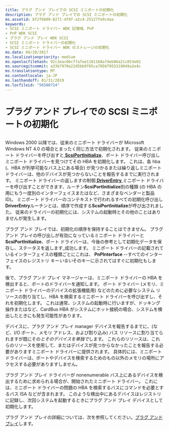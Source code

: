 ```yaml
---
title: プラグ アンド プレイでの SCSI ミニポートの初期化
description: プラグ アンド プレイでの SCSI ミニポートの初期化
ms.assetid: bf2f9809-8271-4f0f-a2c4-25127fe9c4aa
keywords:
- SCSI ミニポート ドライバー WDK 記憶域、PnP
- PnP WDK SCSI
- プラグ アンド プレイ WDK SCSI
- SCSI ミニポート ドライバーの初期化
- SCSI ミニポート ドライバー WDK のストレージの初期化
ms.date: 04/20/2017
ms.localizationpriority: medium
ms.openlocfilehash: 92c3eac06cffafee1101168a74eb86a21c053e02
ms.sourcegitcommit: a33b7978e22d5bb9f65ca7056f955319049a2e4c
ms.translationtype: MT
ms.contentlocale: ja-JP
ms.lasthandoff: 01/31/2019
ms.locfileid: "56580724"
---
```

# <a name="scsi-miniport-initialization-under-plug-and-play"></a>プラグ アンド プレイでの SCSI ミニポートの初期化


## <span id="ddk_scsi_miniport_initialization_under_plug_and_play_kg"></span><span id="DDK_SCSI_MINIPORT_INITIALIZATION_UNDER_PLUG_AND_PLAY_KG"></span>


Windows 2000 以降では、従来のミニポート ドライバーが Microsoft Windows NT 4.0 の場合とまったく同じ方法で初期化されます。 従来のミニポート ドライバーを呼び出すと[ **ScsiPortInitialize**](https://msdn.microsoft.com/library/windows/hardware/ff564645)、ポート ドライバー呼び出しミニポート ドライバーを見つけてその HBA を初期化します。 これは、各 hba (、HBA が列挙可能なバス上にある場合) が見つかるまたは繰り返しミニポート ドライバーは、他のデバイスが見つからないことを報告するまでに実行されます。 ミニポート ドライバーの返しますの制御[ **DriverEntry** ](https://msdn.microsoft.com/library/windows/hardware/ff552654)ミニポート ドライバーを呼び出すことができます、ルーチン**ScsiPortInitialize**別の種類 (の HBA の用にもう一度別のインターフェイスまたはなど、さまざまなベンダーと製品 ID)。 ミニポート ドライバーのコンテキストで行われるすべての初期化呼び出し**DriverEntry**ルーチンとは、順序で作成する**ScsiPortInitialize**が呼び出されました。 従来のドライバーの初期化には、システムの起動時とその他のことはありませんが発生します。

プラグ アンド プレイでは、初期化の順序を保持することはできません。 プラグ アンド プレイの呼び出しが有効になっているミニポート ドライバーと**ScsiPortInitialize**、ポート ドライバーは、今後の参考として初期化データを保存し、ステータスを返します\_成功します。 ミニポート ドライバーの記載されているインターフェイスの種類ごとにこれは、 **PnPInterface** --すべてのインターフェイスのレジストリ キー*いない*そのキーに示されてはすぐに初期化もします。

後で、プラグ アンド プレイ マネージャーは、ミニポート ドライバーの HBA を検出すると、ポートのドライバーを通知します。 ポート ドライバー (メモリ、ミニポート ドライバーのデバイスの拡張機能用) などのために必要なシステム リソースの割り当てし、HBA を検索するミニポート ドライバーを呼び出すし、それを初期化します。 これは通常、システムの起動時に行いますが、ドッキング操作またはなど、CardBus HBA がシステムにホット接続の場合、システムを検出したときにも発生可能性があります。

デバイスに、プラグ アンド プレイ manager デバイスを報告するまでに、(など、I/O ポート、メモリ アドレス、および割り込み) バス リソースに割り当てられますが既にその*とそのデバイスを単独で*します。 これらのリソースは、これらのリソースを使用して、またはデバイスが見つからなかったことを報告する必要がありますミニポート ドライバーに提供されます。 具体的には、ミニポート ドライバーは、ポートやデバイスを検索するためのもの以外のメモリの場所にアクセスする必要がありますしません。

プラグ アンド プレイ ドライバーが nonenumerable バス上にあるデバイスを検出するために求められる場合が、開始されたミニポート ドライバー。 これには、ミニポート ドライバーの問題の HBA を検索するバスにコマンドを必要とするバス ISA などが含まれます。 このような検出中にあるデバイスはレジストリに記録し、次回システムを起動するときにプラグ アンド プレイ デバイスとして初期化します。

プラグ アンド プレイの詳細については、次を参照してください。[プラグ アンド プレイ](https://msdn.microsoft.com/library/windows/hardware/ff547125)します。

 

 





